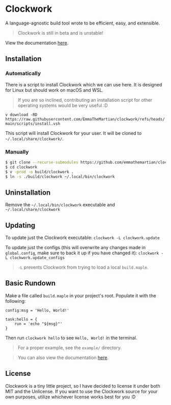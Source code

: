 # Clockwork

A language-agnostic build tool wrote to be efficient, easy, and extensible.

> Clockwork is still in beta and is unstable!

View the documentation [here](https://emmathemartian.github.io/clockwork/api.html).

## Installation

### Automatically

There is a script to install Clockwork which we can use here. It is designed
for Linux but should work on macOS and WSL.

> If you are so inclined, contributing an installation script for other
> operating systems would be very useful :D

`v download -RD https://raw.githubusercontent.com/EmmaTheMartian/clockwork/refs/heads/main/scripts/install.vsh`

This script will install Clockwork for your user. It will be cloned to
`~/.local/share/clockwork/`.

### Manually

```sh
$ git clone --recurse-submodules https://github.com/emmathemartian/clockwork ~/.local/share/clockwork
$ cd clockwork
$ v -prod -o build/clockwork .
$ ln -s ./build/clockwork ~/.local/bin/clockwork
```

## Uninstallation

Remove the `~/.local/bin/clockwork` executable and `~/.local/share/clockwork`

## Updating

To update just the Clockwork executable: `clockwork -L clockwork.update`

To update just the configs (this will overwrite any changes made in
`global.config`, make sure to back it up if you have changed it):
`clockwork -L clockwork.update_configs`

> `-L` prevents Clockwork from trying to load a local `build.maple`.

## Basic Rundown

Make a file called `build.maple` in your project's root. Populate it with the
following:

```maple
config:msg = 'Hello, World!'

task:hello = {
	run = 'echo "${msg}"'
}
```

Then run `clockwork hello` to see `Hello, World!` in the terminal.

> For a proper example, see the `example/` directory.

> You can also view the documentation [here](https://emmathemartian.github.io/clockwork/api.html).

## License

Clockwork is a tiny little project, so I have decided to license it under both
MIT and the Unlicense. If you want to use the Clockwork source for your own
purposes, utilize whichever license works best for you :D
